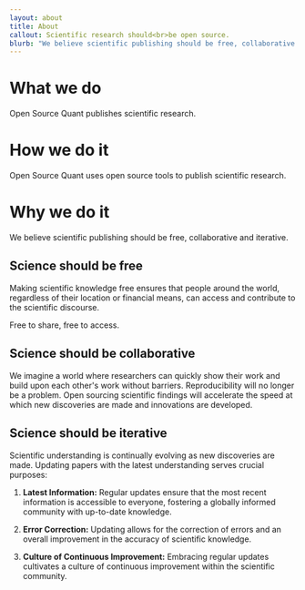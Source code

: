 ```yaml
---
layout: about
title: About
callout: Scientific research should<br>be open source.
blurb: "We believe scientific publishing should be free, collaborative and iterative---all things open source!"
---
```


# What we do
Open Source Quant publishes scientific research.

# How we do it

Open Source Quant uses open source tools to publish scientific research.

# Why we do it

We believe scientific publishing should be free, collaborative and iterative.

## Science should be free

Making scientific knowledge free ensures that people around the world, regardless of their location or financial means, can access and contribute to the scientific discourse.

Free to share, free to access.

## Science should be collaborative

We imagine a world where researchers can quickly show their work and build upon each other's work without barriers. Reproducibility will no longer be a problem. Open sourcing scientific findings will accelerate the speed at which new discoveries are made and innovations are developed.

## Science should be iterative

Scientific understanding is continually evolving as new discoveries are made. Updating papers with the latest understanding serves crucial purposes:

1. **Latest Information:** Regular updates ensure that the most recent information is accessible to everyone, fostering a globally informed community with up-to-date knowledge.

1. **Error Correction:** Updating allows for the correction of errors and an overall improvement in the accuracy of scientific knowledge.

1. **Culture of Continuous Improvement:** Embracing regular updates cultivates a culture of continuous improvement within the scientific community.
